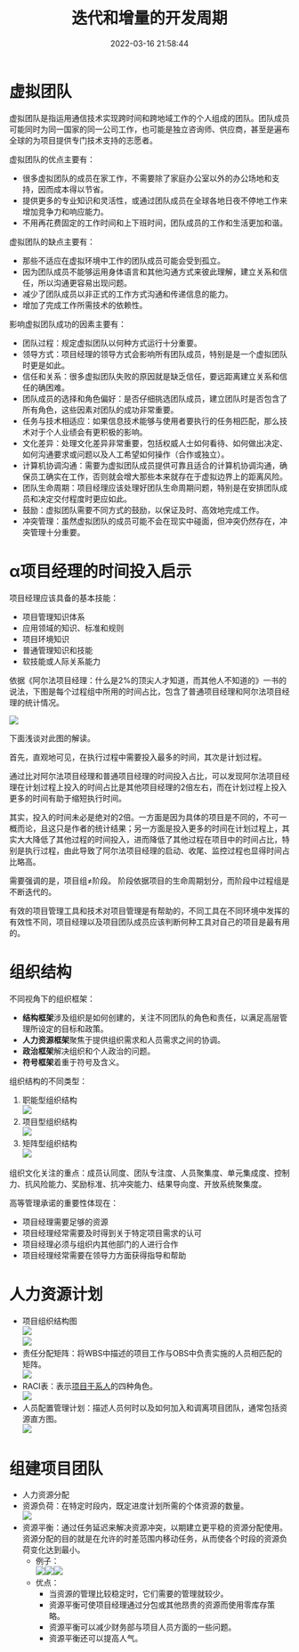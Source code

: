 ﻿---
title: 迭代和增量的开发周期
date: 2022-03-16 21:58:44
summary: 本文分享一些IT项目人力资源管理的基础内容。
tags:
- 软件项目管理
categories:
- 软件工程
---

# 虚拟团队

虚拟团队是指运用通信技术实现跨时间和跨地域工作的个人组成的团队。团队成员可能同时为同一国家的同一公司工作，也可能是独立咨询师、供应商，甚至是遍布全球的为项目提供专门技术支持的志愿者。

虚拟团队的优点主要有：
- 很多虚拟团队的成员在家工作，不需要除了家庭办公室以外的办公场地和支持，因而成本得以节省。
- 提供更多的专业知识和灵活性，或通过团队成员在全球各地日夜不停地工作来增加竞争力和响应能力。
- 不用再花费固定的工作时间和上下班时间，团队成员的工作和生活更加和谐。

虚拟团队的缺点主要有：
- 那些不适应在虚拟环境中工作的团队成员可能会受到孤立。
- 因为团队成员不能够运用身体语言和其他沟通方式来彼此理解，建立关系和信任，所以沟通更容易出现问题。
- 减少了团队成员以非正式的工作方式沟通和传递信息的能力。
- 增加了完成工作所需技术的依赖性。

影响虚拟团队成功的因素主要有：
- 团队过程：规定虚拟团队以何种方式运行十分重要。
- 领导方式：项目经理的领导方式会影响所有团队成员，特别是是一个虚拟团队时更是如此。
- 信任和关系：很多虚拟团队失败的原因就是缺乏信任，要远距离建立关系和信任的确困难。
- 团队成员的选择和角色偏好：是否仔细挑选团队成员，建立团队时是否包含了所有角色，这些因素对团队的成功非常重要。
- 任务与技术相适应：如果信息技术能够与使用者要执行的任务相匹配，那么技术对于个人业绩会有更积极的影响。
- 文化差异：处理文化差异非常重要，包括权威人士如何看待、如何做出决定、如何沟通要求或问题以及人工希望如何操作（合作或独立）。
- 计算机协调沟通：需要为虚拟团队成员提供可靠且适合的计算机协调沟通，确保员工确实在工作，否则就会增大那些本来就存在于虚拟边界上的距离风险。
- 团队生命周期：项目经理应该处理好团队生命周期问题，特别是在安排团队成员和决定交付程度时更应如此。
- 鼓励：虚拟团队需要不同方式的鼓励，以保证及时、高效地完成工作。
- 冲突管理：虽然虚拟团队的成员可能不会在现实中碰面，但冲突仍然存在，冲突管理十分重要。

# α项目经理的时间投入启示

项目经理应该具备的基本技能：
- 项目管理知识体系
- 应用领域的知识、标准和规则
- 项目环境知识
- 普通管理知识和技能
- 软技能或人际关系能力

依据《阿尔法项目经理：什么是2%的顶尖人才知道，而其他人不知道的》一书的说法，下图是每个过程组中所用的时间占比，包含了普通项目经理和阿尔法项目经理的统计情况。

![](../../../images/软件工程/软件项目管理/人力资源管理/1.png)

下面浅谈对此图的解读。

首先，直观地可见，在执行过程中需要投入最多的时间，其次是计划过程。

通过比对阿尔法项目经理和普通项目经理的时间投入占比，可以发现阿尔法项目经理在计划过程上投入的时间占比是其他项目经理的2倍左右，而在计划过程上投入更多的时间有助于缩短执行时间。

其实，投入的时间未必是绝对的2倍。一方面是因为具体的项目是不同的，不可一概而论，且这只是作者的统计结果；另一方面是投入更多的时间在计划过程上，其实大大降低了其他过程的时间投入，进而降低了其他过程在项目中的时间占比，特别是执行过程，由此导致了阿尔法项目经理的启动、收尾、监控过程也显得时间占比略高。

需要强调的是，项目组≠阶段。
阶段依据项目的生命周期划分，而阶段中过程组是不断迭代的。

有效的项目管理工具和技术对项目管理是有帮助的，不同工具在不同环境中发挥的有效性不同，项目经理以及项目团队成员应该判断何种工具对自己的项目是最有用的。

# 组织结构

不同视角下的组织框架：
- **结构框架**涉及组织是如何创建的，关注不同团队的角色和责任，以满足高层管理所设定的目标和政策。
- **人力资源框架**聚焦于提供组织需求和人员需求之间的协调。
- **政治框架**解决组织和个人政治的问题。
- **符号框架**着重于符号及含义。

组织结构的不同类型：
1. 职能型组织结构<br>![](../../../images/软件工程/软件项目管理/人力资源管理/2.png)
2. 项目型组织结构<br>![](../../../images/软件工程/软件项目管理/人力资源管理/3.png)
3. 矩阵型组织结构<br>![](../../../images/软件工程/软件项目管理/人力资源管理/4.png)
   
组织文化关注的重点：成员认同度、团队专注度、人员聚集度、单元集成度、控制力、抗风险能力、奖励标准、抗冲突能力、结果导向度、开放系统聚集度。

高等管理承诺的重要性体现在：
- 项目经理需要足够的资源
- 项目经理经常需要及时得到关于特定项目需求的认可
- 项目经理必须与组织内其他部门的人进行合作
- 项目经理经常需要在领导力方面获得指导和帮助

# 人力资源计划

- 项目组织结构图<br>![](../../../images/软件工程/软件项目管理/人力资源管理/5.png)<br>![](../../../images/软件工程/软件项目管理/人力资源管理/6.png)
- 责任分配矩阵：将WBS中描述的项目工作与OBS中负责实施的人员相匹配的矩阵。<br>![](../../../images/软件工程/软件项目管理/人力资源管理/7.png)
- RACI表：表示[项目干系人](https://blankspace.blog.csdn.net/article/details/123515599)的四种角色。<br>![](../../../images/软件工程/软件项目管理/人力资源管理/8.png)
- 人员配置管理计划：描述人员何时以及如何加入和调离项目团队，通常包括资源直方图。<br>![](../../../images/软件工程/软件项目管理/人力资源管理/9.png)

# 组建项目团队

- 人力资源分配
- 资源负荷：在特定时段内，既定进度计划所需的个体资源的数量。<br>![](../../../images/软件工程/软件项目管理/人力资源管理/10.png)
- 资源平衡：通过任务延迟来解决资源冲突，以期建立更平稳的资源分配使用。资源分配的目的就是在允许的时差范围内移动任务，从而使各个时段的资源负荷变化达到最小。
    - 例子：<br>![](../../../images/软件工程/软件项目管理/人力资源管理/11.png)![](../../../images/软件工程/软件项目管理/人力资源管理/12.png)![](../../../images/软件工程/软件项目管理/人力资源管理/13.png)
    - 优点：
        - 当资源的管理比较稳定时，它们需要的管理就较少。
        - 资源平衡可使项目经理通过分包或其他昂贵的资源而使用零库存策略。
        - 资源平衡可以减少财务部与项目人员方面的一些问题。
        - 资源平衡还可以提高人气。
